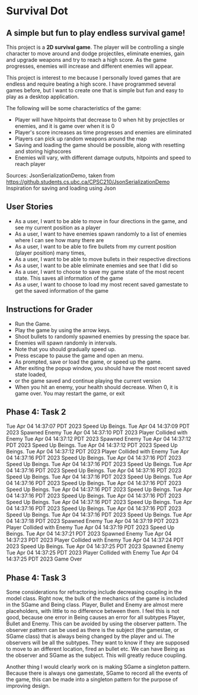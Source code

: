 
# Survival Dot

## A simple but fun to play endless survival game!

This project is a **2D survival game**. The player will be controlling a single character to move around and dodge
projectiles, eliminate enemies, gain and upgrade weapons and try to reach a high score. As the game progresses, enemies
will increase and different enemies will appear.

This project is interest to me because I personally loved games that are endless and require beating a high score. 
I have programmed several games before, but I want to create one that is simple but fun and easy to play as a desktop 
application.

The following will be some characteristics of the game:
- Player will have hitpoints that decrease to 0 when hit by projectiles or enemies, and it is game over when it is 0
- Player's score increases as time progresses and enemies are eliminated
- Players can pick up random weapons around the map
- Saving and loading the game should be possible, along with resetting and storing highscores
- Enemies will vary, with different damage outputs, hitpoints and speed to reach player

Sources:
JsonSerializationDemo, taken from https://github.students.cs.ubc.ca/CPSC210/JsonSerializationDemo
Inspiration for saving and loading using Json

## User Stories
- As a user, I want to be able to move in four directions in the game, and see my current position as a player
- As a user, I want to have enemies spawn randomly to a list of enemies where I can see how many there are
- As a user, I want to be able to fire bullets from my current position (player position) many times,
- As a user, I want to be able to move bullets in their respective directions 
- As a user, I want to be able eliminate enemies and see that I did so
- As a user, I want to choose to save my game state of the most recent state. This saves all information of the game 
- As a user, I want to choose to load my most recent saved gamestate to get the saved information of the game


## Instructions for Grader
- Run the Game.
- Play the game by using the arrow keys.
- Shoot bullets to randomly spawned enemies by pressing the space bar.
- Enemies will spawn randomly in intervals.
- Note that you should gradually speed up.
- Press escape to pause the game and open an menu.
- As prompted, save or load the game, or speed up the game.
- After exiting the popup window, you should have the most recent saved state loaded, 
- or the game saved and continue playing the current version
- When you hit an enemy, your health should decrease. When 0, it is game over. You may restart the game, or exit

## Phase 4: Task 2
Tue Apr 04 14:37:07 PDT 2023
Speed Up Beings.
Tue Apr 04 14:37:09 PDT 2023
Spawned Enemy
Tue Apr 04 14:37:10 PDT 2023
Player Collided with Enemy
Tue Apr 04 14:37:12 PDT 2023
Spawned Enemy
Tue Apr 04 14:37:12 PDT 2023
Speed Up Beings.
Tue Apr 04 14:37:12 PDT 2023
Speed Up Beings.
Tue Apr 04 14:37:12 PDT 2023
Player Collided with Enemy
Tue Apr 04 14:37:16 PDT 2023
Speed Up Beings.
Tue Apr 04 14:37:16 PDT 2023
Speed Up Beings.
Tue Apr 04 14:37:16 PDT 2023
Speed Up Beings.
Tue Apr 04 14:37:16 PDT 2023
Speed Up Beings.
Tue Apr 04 14:37:16 PDT 2023
Speed Up Beings.
Tue Apr 04 14:37:16 PDT 2023
Speed Up Beings.
Tue Apr 04 14:37:16 PDT 2023
Speed Up Beings.
Tue Apr 04 14:37:16 PDT 2023
Speed Up Beings.
Tue Apr 04 14:37:16 PDT 2023
Speed Up Beings.
Tue Apr 04 14:37:16 PDT 2023
Speed Up Beings.
Tue Apr 04 14:37:16 PDT 2023
Speed Up Beings.
Tue Apr 04 14:37:16 PDT 2023
Speed Up Beings.
Tue Apr 04 14:37:16 PDT 2023
Speed Up Beings.
Tue Apr 04 14:37:16 PDT 2023
Speed Up Beings.
Tue Apr 04 14:37:16 PDT 2023
Speed Up Beings.
Tue Apr 04 14:37:18 PDT 2023
Spawned Enemy
Tue Apr 04 14:37:19 PDT 2023
Player Collided with Enemy
Tue Apr 04 14:37:19 PDT 2023
Speed Up Beings.
Tue Apr 04 14:37:21 PDT 2023
Spawned Enemy
Tue Apr 04 14:37:23 PDT 2023
Player Collided with Enemy
Tue Apr 04 14:37:24 PDT 2023
Speed Up Beings.
Tue Apr 04 14:37:25 PDT 2023
Spawned Enemy
Tue Apr 04 14:37:25 PDT 2023
Player Collided with Enemy
Tue Apr 04 14:37:25 PDT 2023
Game Over

## Phase 4: Task 3

Some considerations for refractoring include decreasing coupling in the model class. Right now,
the bulk of the mechanics of the game is included in the SGame and Being class. Player, Bullet and Enemy
are almost mere placeholders, with little to no difference between them. I feel this is not good, because
one error in Being causes an error for all subtypes Player, Bullet and Enemy. This can be
avoided by using the observer pattern. The observer pattern can be used as there is the subject (the gamestae, 
or SGame class) that is always being changed by the player and ui. The observers will be all the subtypes. 
They want to know if they are supposed to move to an different location, fired an bullet etc.
We can have Being as the observer and SGame as the subject. This will greatly reduce coupling.

Another thing I would clearly work on is making SGame a singleton pattern. Because there is always one
gamestate, SGame to record all the events of the game, this can be made into a singleton pattern
for the purpose of improving design. 
